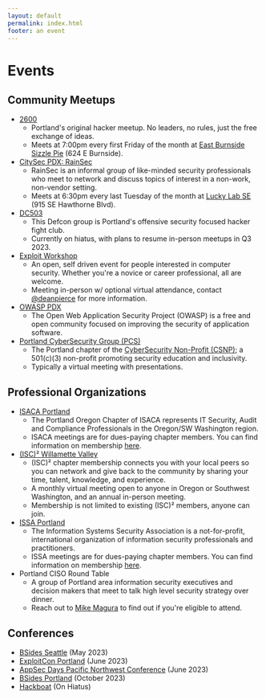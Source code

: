 ```yaml
---
layout: default
permalink: index.html
footer: an event
---
```


# Events

## Community Meetups
* [2600](https://pdx2600.org/)
  + Portland's original hacker meetup. No leaders, no rules, just the free exchange of ideas.
  + Meets at 7:00pm every first Friday of the month at [East Burnside Sizzle Pie](https://www.sizzlepie.com/store-page-east-burnside) (624 E Burnside). 
* [CitySec PDX: RainSec](https://www.meetup.com/RainSec/)
  + RainSec is an informal group of like-minded security professionals who meet to network and discuss topics of interest in a non-work, non-vendor setting.
  + Meets at 6:30pm every last Tuesday of the month at [Lucky Lab SE](https://luckylab.com/hawthorne-brew-pub/) (915 SE Hawthorne Blvd).
* [DC503](http://503.ninja/)
  + This Defcon group is Portland's offensive security focused hacker fight club.
  + Currently on hiatus, with plans to resume in-person meetups in Q3 2023.
* [Exploit Workshop](http://calagator.org/events/search?utf8=%E2%9C%93&query=exploit+workshop)
  + An open, self driven event for people interested in computer security. Whether you're a novice or career professional, all are welcome.
  + Meeting in-person w/ optional virtual attendance, contact [@deanpierce](https://twitter.com/deanpierce) for more information.
* [OWASP PDX](https://www.meetup.com/OWASP-Portland-Chapter/)
  + The Open Web Application Security Project (OWASP) is a free and open community focused on improving the security of application software. 
* [Portland CyberSecurity Group (PCS)](https://www.meetup.com/CSNP-Portland-CyberSecurity/) 
  + The Portland chapter of the [CyberSecurity Non-Profit (CSNP)](https://www.cybersecuritynp.org/); a 501(c)(3) non-profit promoting security education and inclusivity.
  + Typically a virtual meeting with presentations.

## Professional Organizations
* [ISACA Portland](https://engage.isaca.org/portlandoregonchapter/aboutchapter/about)
  + The Portland Oregon Chapter of ISACA represents IT Security, Audit and Compliance Professionals in the Oregon/SW Washington region.
  + ISACA meetings are for dues-paying chapter members. You can find information on membership [here](https://engage.isaca.org/portlandoregonchapter/aboutchapter/membership).
* [(ISC)² Willamette Valley](https://caladins.wixsite.com/isc2chapteroregon)
  + (ISC)² chapter membership connects you with your local peers so you can network and give back to the community by sharing your time, talent, knowledge, and experience.
  + A monthly virtual meeting open to anyone in Oregon or Southwest Washington, and an annual in-person meeting.
  + Membership is not limited to existing (ISC)² members, anyone can join.
* [ISSA Portland](http://portland.issa.org/)
  + The Information Systems Security Association is a not-for-profit, international organization of information security professionals and practitioners.
  + ISSA meetings are for dues-paying chapter members. You can find information on membership [here](https://www.members.issa.org/page/join-now).
* Portland CISO Round Table
  + A group of Portland area information security executives and decision makers that meet to talk high level security strategy over dinner.
  + Reach out to [Mike Magura](https://www.linkedin.com/in/mike-magura-0122412/) to find out if you're eligible to attend.

## Conferences
* [BSides Seattle](https://www.bsidesseattle.com/) (May 2023) 
* [ExploitCon Portland](https://exploitcon.com/#/5a144a20656e4c29954a1aac97f081f9) (June 2023)
* [AppSec Days Pacific Northwest Conference](https://www.appsecpnw.org/) (June 2023)
* [BSides Portland](https://bsidespdx.org/) (October 2023)
* [Hackboat](https://hackboat.org) (On Hiatus)

